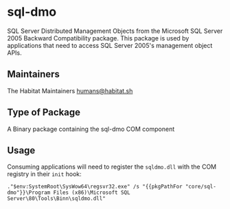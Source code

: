 # sql-dmo

SQL Server Distributed Management Objects from the Microsoft SQL Server 2005 Backward Compatibility package. This package is used by applications that need to access SQL Server 2005's management object APIs.

## Maintainers

The Habitat Maintainers humans@habitat.sh

## Type of Package

A Binary package containing the sql-dmo COM component

## Usage

Consuming applications will need to register the `sqldmo.dll` with the COM registry in their `init` hook:

```
."$env:SystemRoot\SysWow64\regsvr32.exe" /s "{{pkgPathFor "core/sql-dmo"}}\Program Files (x86)\Microsoft SQL Server\80\Tools\Binn\sqldmo.dll"
```
